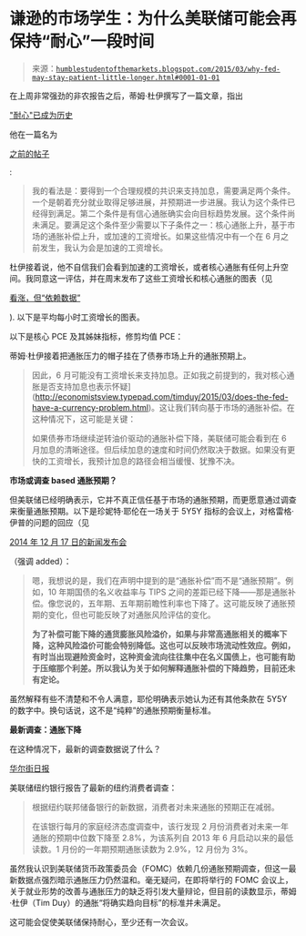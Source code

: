 <!--yml

分类：未分类

日期：2024-05-18 03:24:19

-->

# 谦逊的市场学生：为什么美联储可能会再保持“耐心”一段时间

> 来源：[`humblestudentofthemarkets.blogspot.com/2015/03/why-fed-may-stay-patient-little-longer.html#0001-01-01`](https://humblestudentofthemarkets.blogspot.com/2015/03/why-fed-may-stay-patient-little-longer.html#0001-01-01)

在上周非常强劲的非农报告之后，蒂姆·杜伊撰写了一篇文章，指出

["耐心"已成为历史](http://economistsview.typepad.com/timduy/2015/03/patient-is-history.html)

他在一篇名为

[之前的帖子](http://economistsview.typepad.com/timduy/2015/02/january-fomc-minutes.html)

:

> 我的看法是：要得到一个合理规模的共识来支持加息，需要满足两个条件。一个是朝着充分就业取得足够进展，并预期进一步进展。我认为这个条件已经得到满足。第二个条件是有信心通胀确实会向目标趋势发展。这个条件尚未满足。要满足这个条件至少需要以下子条件之一：核心通胀上升，基于市场的通胀补偿上升，或加速的工资增长。如果这些情况中有一个在 6 月之前发生，我认为会是加速的工资增长。

杜伊接着说，他不自信我们会看到加速的工资增长，或者核心通胀有任何上升空间。我同意这一评估，并在周末发布了这些工资增长和核心通胀的图表（见

[看涨，但“依赖数据”](http://humblestudentofthemarkets.blogspot.com/2015/03/bullish-but-data-dependent.html)

). 以下是平均每小时工资增长的图表。

以下是核心 PCE 及其姊妹指标，修剪均值 PCE：

蒂姆·杜伊接着把通胀压力的帽子挂在了债券市场上升的通胀预期上。

> 因此，6 月可能没有工资增长来支持加息。正如我之前提到的，我对核心通胀是否支持加息也表示怀疑](http://economistsview.typepad.com/timduy/2015/03/does-the-fed-have-a-currency-problem.html)。这让我们转向基于市场的通胀补偿。在这种情况下，这可能是关键：
> 
> 如果债券市场继续逆转油价驱动的通胀补偿下降，美联储可能会看到在 6 月加息的清晰途径。但后续加息的速度和时间仍然取决于数据。如果没有更快的工资增长，我预计加息的路径会相当缓慢、犹豫不决。

**市场或调查 based 通胀预期？**

但美联储已经明确表示，它并不真正信任基于市场的通胀预期，而更愿意通过调查来衡量通胀预期。以下是珍妮特·耶伦在一场关于 5Y5Y 指标的会议上，对格雷格·伊普的问题的回应（见

[2014 年 12 月 17 日的新闻发布会](http://www.federalreserve.gov/mediacenter/files/FOMCpresconf20141217.pdf)

（强调 added）：

> 嗯，我想说的是，我们在声明中提到的是“通胀补偿”而不是“通胀预期”。例如，10 年期国债的名义收益率与 TIPS 之间的差距已经下降——那是通胀补偿。像您说的，五年期、五年期前瞻性利率也下降了。这可能反映了通胀预期的变化，但也可能反映了对通胀风险评估的变化。
> 
> **为了补偿可能下降的通货膨胀风险溢价，如果与非常高通胀相关的概率下降，这种风险溢价可能会特别降低。这也可以反映市场流动性效应。例如，有时当出现避险资金时，这种资金流向往往集中在名义国债上，也可能有助于压缩那个利差。所以我认为关于如何解释通胀补偿的下降趋势，目前还未有定论。**

虽然解释有些不清楚和不令人满意，耶伦明确表示她认为还有其他条款在 5Y5Y 的数字中。换句话说，这不是“纯粹”的通胀预期衡量标准。

**最新调查：通胀下降**

在这种情况下，最新的调查数据说了什么？

[华尔街日报](http://blogs.wsj.com/economics/2015/03/09/n-y-fed-consumers-view-of-inflation-weakened-in-february/)

美联储纽约银行报告了最新的纽约消费者调查：

> 根据纽约联邦储备银行的新数据，消费者对未来通胀的预期正在减弱。
> 
> 在该银行每月的家庭经济态度调查中，该行发现 2 月份消费者对未来一年通胀的预期中位数下降至 2.8%，为该系列自 2013 年 6 月启动以来的最低读数。1 月份的一年期预期通胀读数为 2.9%，12 月份为 3%。

虽然我认识到美联储货币政策委员会（FOMC）依赖几份通胀预期调查，但这一最新数据点强烈暗示通胀压力仍然温和。毫无疑问，在即将举行的 FOMC 会议上，关于就业形势的改善与通胀压力的缺乏将引发大量辩论，但目前的读数显示，蒂姆·杜伊（Tim Duy）的通胀“将确实趋向目标”的标准并未满足。

这可能会促使美联储保持耐心，至少还有一次会议。
